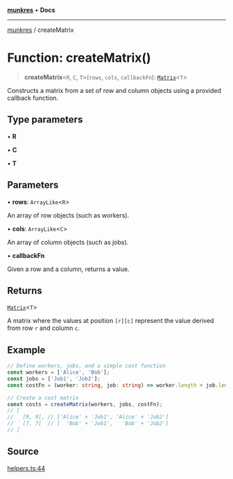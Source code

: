 [**munkres**](../README.md) • **Docs**

***

[munkres](../globals.md) / createMatrix

# Function: createMatrix()

> **createMatrix**\<`R`, `C`, `T`\>(`rows`, `cols`, `callbackFn`): [`Matrix`](../type-aliases/Matrix.md)\<`T`\>

Constructs a matrix from a set of row
and column objects using a provided callback function.

## Type parameters

• **R**

• **C**

• **T**

## Parameters

• **rows**: `ArrayLike`\<`R`\>

An array of row objects (such as workers).

• **cols**: `ArrayLike`\<`C`\>

An array of column objects (such as jobs).

• **callbackFn**

Given a row and a column, returns a value.

## Returns

[`Matrix`](../type-aliases/Matrix.md)\<`T`\>

A matrix where the values at position `[r][c]`
represent the value derived from row `r` and column `c`.

## Example

```typescript
// Define workers, jobs, and a simple cost function
const workers = ['Alice', 'Bob'];
const jobs = ['Job1', 'Job2'];
const costFn = (worker: string, job: string) => worker.length + job.length;

// Create a cost matrix
const costs = createMatrix(workers, jobs, costFn);
// [
//   [9, 9], // ['Alice' + 'Job1', 'Alice' + 'Job2']
//   [7, 7]  // [  'Bob' + 'Job1',   'Bob' + 'Job2']
// ]
```

## Source

[helpers.ts:44](https://github.com/havelessbemore/munkres/blob/4d89bac3d5658e12f9dc1e494aaf85eb041ad532/src/helpers.ts#L44)
